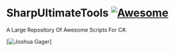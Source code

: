 # SharpUltimateTools [![Awesome](https://cdn.rawgit.com/sindresorhus/awesome/d7305f38d29fed78fa85652e3a63e154dd8e8829/media/badge.svg)](https://github.com/sindresorhus/awesome)
A Large Repository Of Awesome Scripts For C#.

[![Joshua Gager](http://gravatar.com/avatar/d36a92237c75c5337c17b60d90686bf9?s=144)]